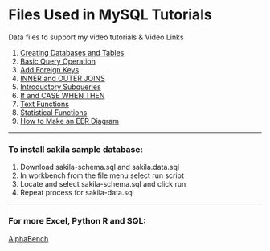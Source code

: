 # Files Used in MySQL Tutorials
Data files to support my video tutorials & Video Links
1. [Creating Databases and Tables](https://https://youtu.be/OnXB3ZRrOW0)
2. [Basic Query Operation](https://youtu.be/WzMjd3AOX8U)
3. [Add Foreign Keys](https://youtu.be/q5wFWfsS-4I)
4. [INNER and OUTER JOINS](https://youtu.be/3dyyZ-sQZ1E)
5. [Introductory Subqueries](https://youtu.be/3Pv2tCkSY4Q)
6. [If and CASE WHEN THEN](https://youtu.be/yVEtVbkkVcc)
7. [Text Functions](https://youtu.be/GUrNk9kYf4k)
8. [Statistical Functions](https://youtu.be/A68g4zKR4e4)
9. [How to Make an EER Diagram](https://youtu.be/tEhGIYN4vic)

____

### To install sakila sample database:
1. Download sakila-schema.sql and sakila.data.sql
2. In workbench from the file menu select run script
3. Locate and select sakila-schema.sql and click run
4. Repeat process for sakila-data.sql

____

### For more Excel, Python R and SQL:
[AlphaBench](https://alphabench.com)


